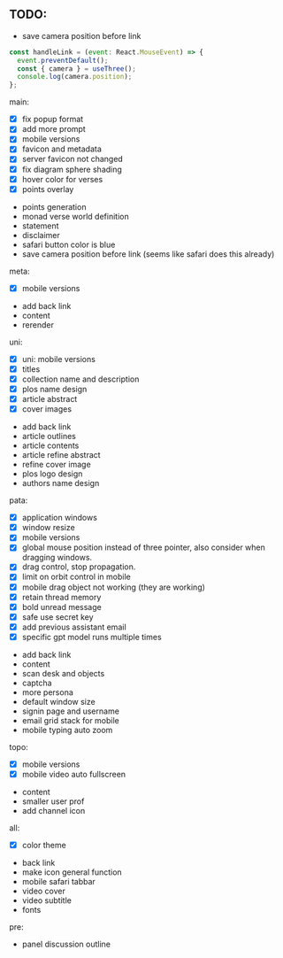 ## TODO: 
- save camera position before link
```js
const handleLink = (event: React.MouseEvent) => {
  event.preventDefault();
  const { camera } = useThree();
  console.log(camera.position);
};
```

main:
- [x] fix popup format
- [x] add more prompt
- [x] mobile versions
- [x] favicon and metadata
- [x] server favicon not changed
- [x] fix diagram sphere shading
- [x] hover color for verses
- [x] points overlay
- points generation
- monad verse world definition
- statement
- disclaimer
- safari button color is blue
- save camera position before link (seems like safari does this already)

meta:
- [x] mobile versions
- add back link
- content
- rerender

uni:
- [x] uni: mobile versions
- [x] titles
- [x] collection name and description
- [x] plos name design
- [x] article abstract
- [x] cover images
- add back link
- article outlines
- article contents
- article refine abstract
- refine cover image
- plos logo design
- authors name design

pata:
- [x] application windows
- [x] window resize
- [x] mobile versions
- [x] global mouse position instead of three pointer, also consider when dragging windows.
- [x] drag control, stop propagation.
- [x] limit on orbit control in mobile
- [x] mobile drag object not working (they are working)
- [x] retain thread memory
- [x] bold unread message
- [x] safe use secret key
- [x] add previous assistant email
- [x] specific gpt model runs multiple times
- add back link
- content
- scan desk and objects
- captcha
- more persona
- default window size
- signin page and username
- email grid stack for mobile
- mobile typing auto zoom

topo:
- [x] mobile versions
- [x] mobile video auto fullscreen
- content
- smaller user prof
- add channel icon

all:
- [x] color theme
- back link
- make icon general function
- mobile safari tabbar
- video cover
- video subtitle
- fonts

pre:
- panel discussion outline
